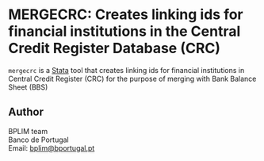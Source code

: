 # MERGECRC:  Creates linking ids for financial institutions in the Central Credit Register Database (CRC)


`mergecrc` is a [Stata](http://www.stata.com/) tool that creates linking ids for financial institutions in Central Credit Register (CRC) for the purpose of merging with Bank Balance Sheet (BBS)


## Author

BPLIM team
<br>Banco de Portugal
<br>Email: bplim@bportugal.pt
